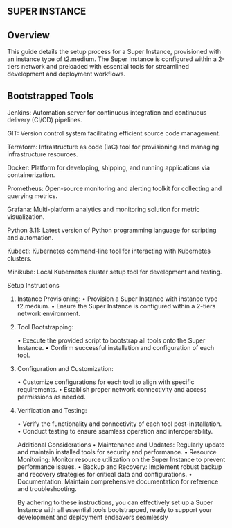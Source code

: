 ## SUPER INSTANCE

## Overview

This guide details the setup process for a Super Instance, provisioned with an instance type of t2.medium. The Super Instance is configured within a 2-tiers network and preloaded with essential tools for streamlined development and deployment workflows.

## Bootstrapped Tools

Jenkins: Automation server for continuous integration and continuous delivery (CI/CD) pipelines.

GIT: Version control system facilitating efficient source code management.

Terraform: Infrastructure as code (IaC) tool for provisioning and managing infrastructure resources.

Docker: Platform for developing, shipping, and running applications via containerization.

Prometheus: Open-source monitoring and alerting toolkit for collecting and querying metrics.

Grafana: Multi-platform analytics and monitoring solution for metric visualization.

Python 3.11: Latest version of Python programming language for scripting and automation.

Kubectl: Kubernetes command-line tool for interacting with Kubernetes clusters.

Minikube: Local Kubernetes cluster setup tool for development and testing.

Setup Instructions
1.	Instance Provisioning:
    •	Provision a Super Instance with instance type t2.medium.
    •	Ensure the Super Instance is configured within a 2-tiers network environment.

2.	Tool Bootstrapping:

    • Execute the provided script to bootstrap all tools onto the Super Instance.
    •	Confirm successful installation and configuration of each tool.

3.	Configuration and Customization:

    •	Customize configurations for each tool to align with specific requirements.
    •	Establish proper network connectivity and access permissions as needed.

4.	Verification and Testing:

    •	Verify the functionality and connectivity of each tool post-installation.
    •	Conduct testing to ensure seamless operation and interoperability.

    Additional Considerations
    •	Maintenance and Updates: Regularly update and maintain installed tools for 
      security and performance.
    •	Resource Monitoring: Monitor resource utilization on the Super Instance to 
      prevent performance issues.
    •	Backup and Recovery: Implement robust backup and recovery strategies for critical 
      data and configurations.
    •	Documentation: Maintain comprehensive documentation for reference and 
      troubleshooting.

    By adhering to these instructions, you can effectively set up a Super Instance with     all essential tools bootstrapped, ready to support your development and deployment 
    endeavors seamlessly

